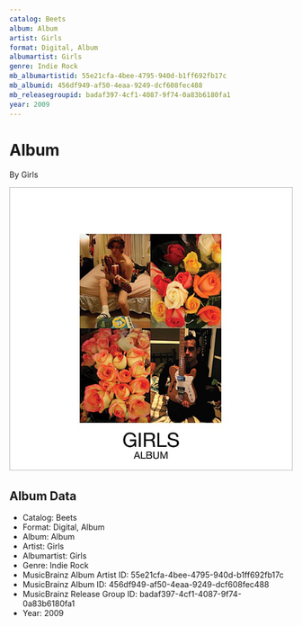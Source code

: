 ```yaml
---
catalog: Beets
album: Album
artist: Girls
format: Digital, Album
albumartist: Girls
genre: Indie Rock
mb_albumartistid: 55e21cfa-4bee-4795-940d-b1ff692fb17c
mb_albumid: 456df949-af50-4eaa-9249-dcf608fec488
mb_releasegroupid: badaf397-4cf1-4087-9f74-0a83b6180fa1
year: 2009
---
```


# Album

By Girls

![](../../assets/beetscovers/Girls-Album.jpg)

## Album Data

- Catalog: Beets
- Format: Digital, Album
- Album: Album
- Artist: Girls
- Albumartist: Girls
- Genre: Indie Rock
- MusicBrainz Album Artist ID: 55e21cfa-4bee-4795-940d-b1ff692fb17c
- MusicBrainz Album ID: 456df949-af50-4eaa-9249-dcf608fec488
- MusicBrainz Release Group ID: badaf397-4cf1-4087-9f74-0a83b6180fa1
- Year: 2009

